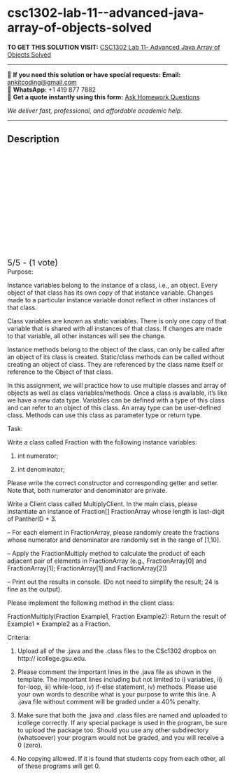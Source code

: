 # csc1302-lab-11--advanced-java-array-of-objects-solved
**TO GET THIS SOLUTION VISIT:** [CSC1302 Lab 11- Advanced Java Array of Objects Solved](https://www.ankitcodinghub.com/product/csc-1302-principles-of-computer-science-ii-solved-36/)


---

📩 **If you need this solution or have special requests:** **Email:** ankitcoding@gmail.com  
📱 **WhatsApp:** +1 419 877 7882  
📄 **Get a quote instantly using this form:** [Ask Homework Questions](https://www.ankitcodinghub.com/services/ask-homework-questions/)

*We deliver fast, professional, and affordable academic help.*

---

<h2>Description</h2>



<div class="kk-star-ratings kksr-auto kksr-align-center kksr-valign-top" data-payload="{&quot;align&quot;:&quot;center&quot;,&quot;id&quot;:&quot;114050&quot;,&quot;slug&quot;:&quot;default&quot;,&quot;valign&quot;:&quot;top&quot;,&quot;ignore&quot;:&quot;&quot;,&quot;reference&quot;:&quot;auto&quot;,&quot;class&quot;:&quot;&quot;,&quot;count&quot;:&quot;1&quot;,&quot;legendonly&quot;:&quot;&quot;,&quot;readonly&quot;:&quot;&quot;,&quot;score&quot;:&quot;5&quot;,&quot;starsonly&quot;:&quot;&quot;,&quot;best&quot;:&quot;5&quot;,&quot;gap&quot;:&quot;4&quot;,&quot;greet&quot;:&quot;Rate this product&quot;,&quot;legend&quot;:&quot;5\/5 - (1 vote)&quot;,&quot;size&quot;:&quot;24&quot;,&quot;title&quot;:&quot;CSC1302 Lab 11- Advanced Java Array of Objects Solved&quot;,&quot;width&quot;:&quot;138&quot;,&quot;_legend&quot;:&quot;{score}\/{best} - ({count} {votes})&quot;,&quot;font_factor&quot;:&quot;1.25&quot;}">

<div class="kksr-stars">

<div class="kksr-stars-inactive">
            <div class="kksr-star" data-star="1" style="padding-right: 4px">


<div class="kksr-icon" style="width: 24px; height: 24px;"></div>
        </div>
            <div class="kksr-star" data-star="2" style="padding-right: 4px">


<div class="kksr-icon" style="width: 24px; height: 24px;"></div>
        </div>
            <div class="kksr-star" data-star="3" style="padding-right: 4px">


<div class="kksr-icon" style="width: 24px; height: 24px;"></div>
        </div>
            <div class="kksr-star" data-star="4" style="padding-right: 4px">


<div class="kksr-icon" style="width: 24px; height: 24px;"></div>
        </div>
            <div class="kksr-star" data-star="5" style="padding-right: 4px">


<div class="kksr-icon" style="width: 24px; height: 24px;"></div>
        </div>
    </div>

<div class="kksr-stars-active" style="width: 138px;">
            <div class="kksr-star" style="padding-right: 4px">


<div class="kksr-icon" style="width: 24px; height: 24px;"></div>
        </div>
            <div class="kksr-star" style="padding-right: 4px">


<div class="kksr-icon" style="width: 24px; height: 24px;"></div>
        </div>
            <div class="kksr-star" style="padding-right: 4px">


<div class="kksr-icon" style="width: 24px; height: 24px;"></div>
        </div>
            <div class="kksr-star" style="padding-right: 4px">


<div class="kksr-icon" style="width: 24px; height: 24px;"></div>
        </div>
            <div class="kksr-star" style="padding-right: 4px">


<div class="kksr-icon" style="width: 24px; height: 24px;"></div>
        </div>
    </div>
</div>


<div class="kksr-legend" style="font-size: 19.2px;">
            5/5 - (1 vote)    </div>
    </div>
Purpose:

Instance variables belong to the instance of a class, i.e., an object. Every object of that class has its own copy of that instance variable. Changes made to a particular instance variable donot reflect in other instances of that class.

Class variables are known as static variables. There is only one copy of that variable that is shared with all instances of that class. If changes are made to that variable, all other instances will see the change.

Instance methods belong to the object of the class, can only be called after an object of its class is created. Static/class methods can be called without creating an object of class. They are referenced by the class name itself or reference to the Object of that class.

In this assignment, we will practice how to use multiple classes and array of objects as well as class variables/methods. Once a class is available, it’s like we have a new data type. Variables can be defined with a type of this class and can refer to an object of this class. An array type can be user-defined class. Methods can use this class as parameter type or return type.

Task:

Write a class called Fraction with the following instance variables:

1) int numerator;

2) int denominator;

Please write the correct constructor and corresponding getter and setter. Note that, both numerator and denominator are private.

Write a Client class called MultiplyClient. In the main class, please instantiate an instance of Fraction[] FractionArray whose length is last-digit of PantherID + 3.

– For each element in FractionArray, please randomly create the fractions whose numerator and denominator are randomly set in the range of [1,10].

– Apply the FractionMultiply method to calculate the product of each adjacent pair of elements in FractionArray (e.g., FractionArray[0] and FractionArray[1]; FractionArray[1] and FractionArray[2])

– Print out the results in console. (Do not need to simplify the result; 24 is fine as the output).

Please implement the following method in the client class:

FractionMultiply(Fraction Example1, Fraction Example2): Return the result of Example1 * Example2 as a Fraction.

Criteria:

1. Upload all of the .java and the .class files to the CSc1302 dropbox on http:// icollege.gsu.edu.

3. Please comment the important lines in the .java file as shown in the template. The important lines including but not limited to i) variables, ii) for-loop, iii) while-loop, iv) if-else statement, iv) methods. Please use your own words to describe what is your purpose to write this line. A .java file without comment will be graded under a 40% penalty.

4. Make sure that both the .java and .class files are named and uploaded to icollege correctly. If any special package is used in the program, be sure to upload the package too. Should you use any other subdirectory (whatsoever) your program would not be graded, and you will receive a 0 (zero).

5. No copying allowed. If it is found that students copy from each other, all of these programs will get 0.
